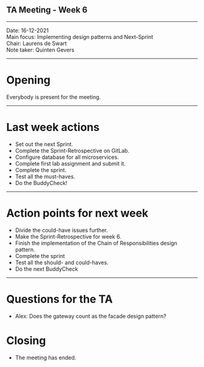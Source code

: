 ## TA Meeting - Week 6

---

Date:           16-12-2021\
Main focus:     Implementing design patterns and Next-Sprint\
Chair:          Laurens de Swart\
Note taker:     Quinten Gevers

---

# Opening
Everybody is present for the meeting.

---
# Last week actions
- Set out the next Sprint.
- Complete the Sprint-Retrospective on GitLab.
- Configure database for all microservices.
- Complete first lab assignment and submit it.
- Complete the sprint.
- Test all the must-haves.
- Do the BuddyCheck!

---
# Action points for next week
- Divide the could-have issues further.
- Make the Sprint-Retrospective for week 6.
- Finish the implementation of the Chain of Responsibilities design pattern.
- Complete the sprint
- Test all the should- and could-haves.
- Do the next BuddyCheck

---
# Questions for the TA
- Alex: Does the gateway count as the facade design pattern?

# Closing
- The meeting has ended.